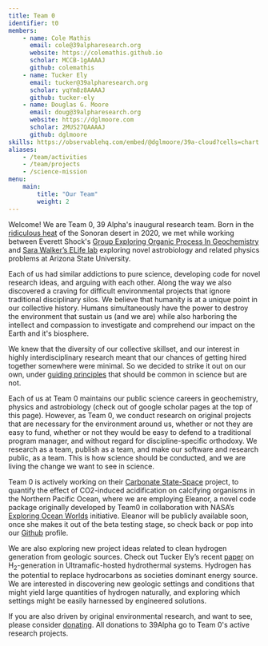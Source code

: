 ```yaml
---
title: Team 0
identifier: t0
members:
    - name: Cole Mathis
      email: cole@39alpharesearch.org
      website: https://colemathis.github.io
      scholar: MCCB-1gAAAAJ
      github: colemathis
    - name: Tucker Ely
      email: tucker@39alpharesearch.org
      scholar: yqYm8z8AAAAJ
      github: tucker-ely
    - name: Douglas G. Moore
      email: doug@39alpharesearch.org
      website: https://dglmoore.com
      scholar: 2MUS27QAAAAJ
      github: dglmoore
skills: https://observablehq.com/embed/@dglmoore/39a-cloud?cells=chart
aliases:
    - /team/activities
    - /team/projects
    - /science-mission
menu:
    main:
        title: "Our Team"
        weight: 2
---
```


Welcome! We are Team 0, 39 Alpha's inaugural research team. Born in the [ridiculous heat](https://www.washingtonpost.com/weather/2020/09/01/phoenix-hottest-summer/) of the Sonoran desert in 2020, we met while working between Everett Shock's [Group Exploring Organic Process In Geochemistry](https://search.asu.edu/profile/388445) and [Sara Walker’s ELife lab](http://emergence.asu.edu/) exploring novel astrobiology and related physics problems at Arizona State University.

Each of us had similar addictions to pure science, developing code for novel research ideas, and arguing with each other. Along the way we also discovered a craving for difficult environmental projects that ignore traditional disciplinary silos. We believe that humanity is at a unique point in our collective history. Humans simultaneously have the power to destroy the environment that sustain us (and we are) while also harboring the intellect and compassion to investigate and comprehend our impact on the Earth and it's biosphere.

We knew that the diversity of our collective skillset, and our interest in highly interdisciplinary research meant that our chances of getting hired together somewhere were minimal. So we decided to strike it out on our own, under [guiding principles](/content) that should be common in science but are not.

Each of us at Team 0 maintains our public science careers in geochemistry, physics and astrobiology (check out of google scholar pages at the top of this page). However, as Team 0, we conduct research on original projects that are necessary for the environment around us, whether or not they are easy to fund, whether or not they would be easy to defend to a traditional program manager, and without regard for discipline-specific orthodoxy. We research as a team, publish as a team, and make our software and research public, as a team.  This is how science should be conducted, and we are living the change we want to see in science. 

Team 0 is actively working on their [Carbonate State-Space](/projects/carbonate-state-space) project, to quantify the effect of CO2-induced acidification on calcifying organisms in the Northern Pacific Ocean, where we are employing Eleanor, a novel code package originally developed by Team0 in collaboration with NASA’s [Exploring Ocean Worlds](https://oceanworlds.whoi.edu/projects/exploring-ocean-worlds-exow/) initiative. Eleanor will be publicly available soon, once she makes it out of the beta testing stage, so check back or pop into our [Github](https://github.com/39alpha) profile.  

We are also exploring new project ideas related to clean hydrogen generation from geologic sources. Check out Tucker Ely’s recent [paper](https://agupubs.onlinelibrary.wiley.com/doi/full/10.1029/2022GC010658) on H<sub>2</sub>-generation in Ultramafic-hosted hydrothermal systems. Hydrogen has the potential to replace hydrocarbons as societies dominant energy source. We are interested in discovering new geologic settings and conditions that might yield large quantities of hydrogen naturally, and exploring which settings might be easily harnessed by engineered solutions.

If you are also driven by original environmental research, and want to see, please consider [donating](/donate). All donations to 39Alpha go to Team 0's active research projects.

 
